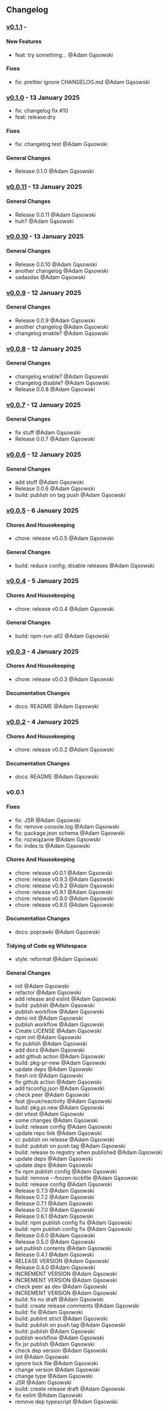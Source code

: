 ## Changelog

### [v0.1.1](https://github.com//gander-tools/playground-js-lib.git/compare/v0.1.0...v0.1.1) - 

#### New Features

- feat: try something... @Adam Gąsowski 

#### Fixes

- fix: prettier ignore CHANGELOG.md @Adam Gąsowski 

### [v0.1.0](https://github.com//gander-tools/playground-js-lib.git/compare/v0.0.11...v0.1.0) -  13 January 2025 

- fix: changelog fix #10
- feat: release:dry

#### Fixes

- fix: changelog test @Adam Gąsowski 

#### General Changes

- Release 0.1.0 @Adam Gąsowski 

### [v0.0.11](https://github.com//gander-tools/playground-js-lib.git/compare/v0.0.10...v0.0.11) -  13 January 2025 

#### General Changes

- Release 0.0.11 @Adam Gąsowski 
- huh? @Adam Gąsowski 

### [v0.0.10](https://github.com//gander-tools/playground-js-lib.git/compare/v0.0.9...v0.0.10) -  13 January 2025 

#### General Changes

- Release 0.0.10 @Adam Gąsowski 
- another changelog @Adam Gąsowski 
- sadasdas @Adam Gąsowski 

### [v0.0.9](https://github.com//gander-tools/playground-js-lib.git/compare/v0.0.8...v0.0.9) -  12 January 2025 

#### General Changes

- Release 0.0.9 @Adam Gąsowski 
- another changelog @Adam Gąsowski 
- changelog enable? @Adam Gąsowski 

### [v0.0.8](https://github.com//gander-tools/playground-js-lib.git/compare/v0.0.7...v0.0.8) -  12 January 2025 

#### General Changes

- changelog enable? @Adam Gąsowski 
- changelog disable? @Adam Gąsowski 
- Release 0.0.8 @Adam Gąsowski 

### [v0.0.7](https://github.com//gander-tools/playground-js-lib.git/compare/v0.0.6...v0.0.7) -  12 January 2025 

#### General Changes

- fix stuff @Adam Gąsowski 
- Release 0.0.7 @Adam Gąsowski 

### [v0.0.6](https://github.com//gander-tools/playground-js-lib.git/compare/v0.0.5...v0.0.6) -  12 January 2025 

#### General Changes

- add stuff @Adam Gąsowski 
- Release 0.0.6 @Adam Gąsowski 
- build: publish on tag push @Adam Gąsowski 

### [v0.0.5](https://github.com//gander-tools/playground-js-lib.git/compare/v0.0.4...v0.0.5) -  6 January 2025 

#### Chores And Housekeeping

- chore: release v0.0.5 @Adam Gąsowski 

#### General Changes

- build: reduce config; disable releases @Adam Gąsowski 

### [v0.0.4](https://github.com//gander-tools/playground-js-lib.git/compare/v0.0.3...v0.0.4) -  5 January 2025 

#### Chores And Housekeeping

- chore: release v0.0.4 @Adam Gąsowski 

#### General Changes

- build: npm-run-all2 @Adam Gąsowski 

### [v0.0.3](https://github.com//gander-tools/playground-js-lib.git/compare/v0.0.2...v0.0.3) -  4 January 2025 

#### Chores And Housekeeping

- chore: release v0.0.3 @Adam Gąsowski 

#### Documentation Changes

- docs: README @Adam Gąsowski 

### [v0.0.2](https://github.com//gander-tools/playground-js-lib.git/compare/v0.0.1...v0.0.2) -  4 January 2025 

#### Chores And Housekeeping

- chore: release v0.0.2 @Adam Gąsowski 

#### Documentation Changes

- docs: README @Adam Gąsowski 

### v0.0.1

#### Fixes

- fix: JSR @Adam Gąsowski 
- fix: remove console.log @Adam Gąsowski 
- fix: package.json schema @Adam Gąsowski 
- fix: rozwiązanie @Adam Gąsowski 
- fix: index.ts @Adam Gąsowski 

#### Chores And Housekeeping

- chore: release v0.0.1 @Adam Gąsowski 
- chore: release v0.9.3 @Adam Gąsowski 
- chore: release v0.9.2 @Adam Gąsowski 
- chore: release v0.9.1 @Adam Gąsowski 
- chore: release v0.9.0 @Adam Gąsowski 
- chore: release v0.8.0 @Adam Gąsowski 

#### Documentation Changes

- docs: poprawki @Adam Gąsowski 

#### Tidying of Code eg Whitespace

- style: reformat @Adam Gąsowski 

#### General Changes

- init @Adam Gąsowski 
- refactor @Adam Gąsowski 
- add release and eslint @Adam Gąsowski 
- build: publish @Adam Gąsowski 
- publish workflow @Adam Gąsowski 
- deno init @Adam Gąsowski 
- publish workflow @Adam Gąsowski 
- Create LICENSE @Adam Gąsowski 
- npm init @Adam Gąsowski 
- fix publish @Adam Gąsowski 
- add docs @Adam Gąsowski 
- add github action @Adam Gąsowski 
- build: pkg-pr-new @Adam Gąsowski 
- update deps @Adam Gąsowski 
- fresh init @Adam Gąsowski 
- fix github action @Adam Gąsowski 
- add tsconfig.json @Adam Gąsowski 
- check peer @Adam Gąsowski 
- feat @vue/reactivity @Adam Gąsowski 
- build: pkg.pr.new @Adam Gąsowski 
- del vitest @Adam Gąsowski 
- some changes @Adam Gąsowski 
- build: release config @Adam Gąsowski 
- update repo link @Adam Gąsowski 
- ci: publish on release @Adam Gąsowski 
- build: publish on push tag @Adam Gąsowski 
- build: release to registry when published @Adam Gąsowski 
- update deps @Adam Gąsowski 
- update deps @Adam Gąsowski 
- fix npm publish config @Adam Gąsowski 
- build: remove  --frozen-lockfile @Adam Gąsowski 
- build: release config @Adam Gąsowski 
- Release 0.7.3 @Adam Gąsowski 
- Release 0.7.2 @Adam Gąsowski 
- Release 0.7.1 @Adam Gąsowski 
- Release 0.7.0 @Adam Gąsowski 
- Release 0.6.1 @Adam Gąsowski 
- build: npm publish config fix @Adam Gąsowski 
- build: npm publish config fix @Adam Gąsowski 
- Release 0.6.0 @Adam Gąsowski 
- Release 0.5.0 @Adam Gąsowski 
- set publish contents @Adam Gąsowski 
- Release 0.4.1 @Adam Gąsowski 
- RELEASE VERSION @Adam Gąsowski 
- Release 0.4.0 @Adam Gąsowski 
- INCREMENT VERSION @Adam Gąsowski 
- INCREMENT VERSION @Adam Gąsowski 
- check peer as dev @Adam Gąsowski 
- INCREMENT VERSION @Adam Gąsowski 
- build: fix no draft @Adam Gąsowski 
- build: create release comments @Adam Gąsowski 
- build: fix @Adam Gąsowski 
- build: publint strict @Adam Gąsowski 
- build: publish on push tag @Adam Gąsowski 
- build: publish @Adam Gąsowski 
- publish workflow @Adam Gąsowski 
- fix jsr publish @Adam Gąsowski 
- check dep version @Adam Gąsowski 
- lint @Adam Gąsowski 
- ignore lock file @Adam Gąsowski 
- change version @Adam Gąsowski 
- change type @Adam Gąsowski 
- JSR @Adam Gąsowski 
- build: create release draft @Adam Gąsowski 
- fix eslint @Adam Gąsowski 
- remove dep typescript @Adam Gąsowski 
